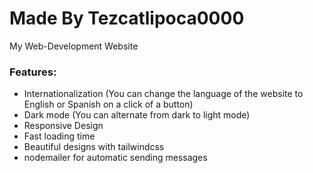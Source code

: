 # Made By Tezcatlipoca0000

My Web-Development Website

### Features:
  - Internationalization (You can change the language of the website to English or Spanish on a click of a button)
  - Dark mode (You can alternate from dark to light mode)
  - Responsive Design
  - Fast loading time
  - Beautiful designs with tailwindcss
  - nodemailer for automatic sending messages

